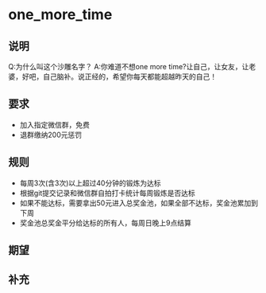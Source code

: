 # one_more_time
## 说明
Q:为什么叫这个沙雕名字？
A:你难道不想one more time?让自己，让女友，让老婆，好吧，自己脑补。说正经的，希望你每天都能超越昨天的自己！

## 要求
- 加入指定微信群，免费
- 退群缴纳200元惩罚

## 规则
- 每周3次(含3次)以上超过40分钟的锻炼为达标
- 根据git提交记录和微信群自拍打卡统计每周锻炼是否达标
- 如果不能达标，需要拿出50元进入总奖金池，如果全部不达标，奖金池累加到下周
- 奖金池总奖金平分给达标的所有人，每周日晚上9点结算

## 期望

## 补充
